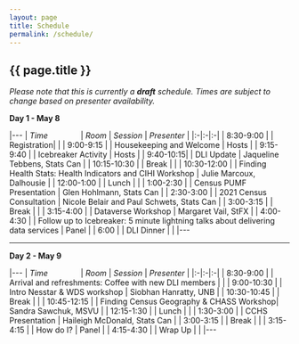 ```yaml
---
layout: page
title: Schedule
permalink: /schedule/
---
```


## {{ page.title }}

*Please note that this is currently a **draft** schedule. Times are subject to change based on presenter availability.*

**Day 1 - May 8**

|--- 
| *Time* &nbsp; &nbsp; &nbsp; &nbsp; &nbsp; &nbsp; &nbsp; | *Room* | *Session* | *Presenter*  |
|:-|:-|:-|
| 8:30-9:00	| | Registration| |
| 9:00-9:15	| | Housekeeping and Welcome	| Hosts |
| 9:15-9:40	| | Icebreaker Activity |	Hosts |
| 9:40-10:15| | DLI Update | Jaqueline Tebbens, Stats Can |
| 10:15-10:30	| | Break	| |
| 10:30-12:00	| | Finding Health Stats: Health Indicators and CIHI Workshop | Julie Marcoux, Dalhousie |
| 12:00-1:00 | | Lunch	| |
| 1:00-2:30	| | Census PUMF Presentation | Glen Hohlmann, Stats Can |
| 2:30-3:00	| | 2021 Census Consultation | Nicole Belair and Paul Schwets, Stats Can |
| 3:00-3:15	| | Break	| |
| 3:15-4:00	| | Dataverse Workshop | Margaret Vail, StFX |
| 4:00-4:30	| | Follow up to Icebreaker: 5 minute lightning talks about delivering data services | Panel |
| 6:00 | | DLI Dinner | |
|---

---------

**Day 2 - May 9**

|--- 
| *Time* &nbsp; &nbsp; &nbsp; &nbsp; &nbsp; &nbsp; &nbsp; | *Room* | *Session* | *Presenter*  |
|:-|:-|:-|
| 8:30-9:00	 | | Arrival and refreshments:  Coffee with new DLI members | |
| 9:00-10:30	| | Intro Nesstar & WDS workshop | Siobhan Hanratty, UNB |
| 10:30-10:45	| | Break	| |
| 10:45-12:15	| | Finding Census Geography & CHASS Workshop| Sandra Sawchuk, MSVU |
| 12:15-1:30	| | Lunch	| |
| 1:30-3:00	| | CCHS Presentation |	Haileigh McDonald, Stats Can |
| 3:00-3:15	| | Break	| |
| 3:15-4:15	| | How do I?	| Panel |
| 4:15-4:30	| | Wrap Up	| |
|---
